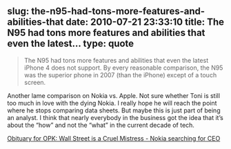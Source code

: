 slug: the-n95-had-tons-more-features-and-abilities-that
date: 2010-07-21 23:33:10
title: The N95 had tons more features and abilities that even the latest...
type: quote
---

> The N95 had tons more features and abilities that even the latest iPhone 4 does not support. By every reasonable comparison, the N95 was the superior phone in 2007 (than the iPhone) except of a touch screen.

Another lame comparison on Nokia vs. Apple. Not sure whether Toni is still too much in love with the dying Nokia. I really hope he will reach the point where he stops comparing data sheets. But maybe this is just part of being an analyst. I think that nearly everybody in the business got the idea that it’s about the “how” and not the “what” in the current decade of tech.

 [Obituary for OPK: Wall Street is a Cruel Mistress - Nokia searching for CEO](http://communities-dominate.blogs.com/brands/2010/07/obituary-for-opk-wall-street-is-a-cruel-mistress-nokia-searching-for-ceo.html)
